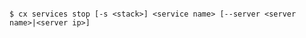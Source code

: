 <!-- layout:code post: services_usage -->

```

$ cx services stop [-s <stack>] <service name> [--server <server name>|<server ip>]

```

